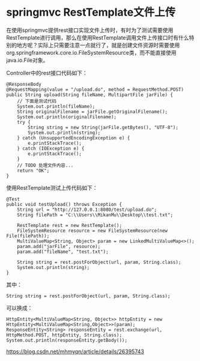 # springmvc RestTemplate文件上传

在使用springmvc提供rest接口实现文件上传时，有时为了测试需要使用RestTemplate进行调用，那么在使用RestTemplate调用文件上传接口时有什么特别的地方呢？实际上只需要注意一点就行了，就是创建文件资源时需要使用org.springframework.core.io.FileSystemResource类，而不能直接使用java.io.File对象。

Controller中的rest接口代码如下：

```
@ResponseBody  
@RequestMapping(value = "/upload.do", method = RequestMethod.POST)  
public String upload(String fileName, MultipartFile jarFile) {  
    // 下面是测试代码  
    System.out.println(fileName);  
    String originalFilename = jarFile.getOriginalFilename();  
    System.out.println(originalFilename);  
    try {  
        String string = new String(jarFile.getBytes(), "UTF-8");  
        System.out.println(string);  
    } catch (UnsupportedEncodingException e) {  
        e.printStackTrace();  
    } catch (IOException e) {  
        e.printStackTrace();  
    }  
    // TODO 处理文件内容...  
    return "OK";  
}  
```

使用RestTemplate测试上传代码如下：

```
@Test  
public void testUpload() throws Exception {  
    String url = "http://127.0.0.1:8080/test/upload.do";  
    String filePath = "C:\\Users\\MikanMu\\Desktop\\test.txt";  
  
    RestTemplate rest = new RestTemplate();  
    FileSystemResource resource = new FileSystemResource(new File(filePath));  
    MultiValueMap<String, Object> param = new LinkedMultiValueMap<>();  
    param.add("jarFile", resource);  
    param.add("fileName", "test.txt");  
  
    String string = rest.postForObject(url, param, String.class);  
    System.out.println(string);  
}  
```

其中：

```
String string = rest.postForObject(url, param, String.class);  
```

可以换成：

```
HttpEntity<MultiValueMap<String, Object>> httpEntity = new HttpEntity<MultiValueMap<String,Object>>(param);  
ResponseEntity<String> responseEntity = rest.exchange(url, HttpMethod.POST, httpEntity, String.class);  
System.out.println(responseEntity.getBody()); 
```



https://blog.csdn.net/mhmyqn/article/details/26395743